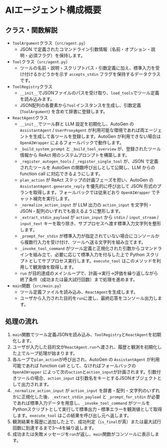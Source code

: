 # AIエージェント構成概要

## クラス・関数解説
- `ToolArgument`クラス（`src/agent.py`）
  - JSON で定義されたコマンドライン引数情報（名前・オプション・説明・必須フラグ）を保持します。
- `Tool`クラス（`src/agent.py`）
  - ツールの名前・説明・スクリプトパス・引数定義に加え、標準入力を受け付けるかどうかを示す `accepts_stdin` フラグを保持するデータクラスです。
- `ToolRegistry`クラス
  - `__init__`でJSONファイルのパスを受け取り、`load_tools`でツール定義を読み込みます。
  - JSON配列の各要素から`Tool`インスタンスを生成し、引数定義 (`ToolArgument`) を含めて辞書に登録します。
- `ReactAgent`クラス
  - `__init__`でツール群と LLM 設定を初期化し、AutoGen の `AssistantAgent` / `UserProxyAgent` が利用可能な環境であれば両エージェントを生成して各ツールを登録します。AutoGen が利用できない場合は `OpenAIWrapper` によるフォールバックで動作します。
  - `_build_system_prompt` と `_build_tool_overview` が、登録されたツール情報から ReAct 用のシステムプロンプトを構築します。
  - `_register_autogen_tools` / `_register_single_tool` が、JSON で定義されたツールを AutoGen の関数呼び出しとして公開し、LLM からの function call に対応できるようにします。
  - `plan_action` が ReAct ステップの計画フェーズを担い、AutoGen の `AssistantAgent.generate_reply` を優先的に呼び出して JSON 形式のプランを取得します。フォールバックでは従来どおり `OpenAIWrapper` でチャット補完を実行します。
  - `_normalize_action_input` が LLM 出力の `action_input` を文字列・JSON・配列のいずれでも扱えるように整形します。
  - `_extract_stdin_payload` が `action_input` から `stdin` / `input_stream` / `input_text` キーを取り除き、サブプロセスへ渡す標準入力文字列を整形します。
  - `_prompt_for_stdin` が標準入力が指定されていない場合にコンソールから複数行入力を受け付け、ツールへ送る文字列を組み立てます。
  - `_invoke_tool_command` がツール定義と正規化された引数からコマンドラインを組み立て、必要に応じて標準入力を付与した上で Python スクリプトとしてサブプロセス実行します。`execute_tool` はこのメソッドを利用して観測値を取得します。
  - `run` が目的達成のメインループで、計画→実行→評価を繰り返しながら終了条件（成功または最大試行回数）まで処理を進めます。
- `main`関数（`src/main.py`）
  - ツール定義ファイルを読み込み、`ReactAgent`を生成します。
  - ユーザから入力された目的を`run`に渡し、最終応答をコンソール出力します。

## 処理の流れ
1. `main`関数でツール定義JSONを読み込み、`ToolRegistry`と`ReactAgent`を初期化します。
2. ユーザが入力した目的文が`ReactAgent.run`へ渡され、履歴と観測を初期化した上でループ処理が始まります。
3. 各ループで`plan_action`が呼び出され、AutoGen の `AssistantAgent` が利用可能であれば function call として、なければフォールバックの `OpenAIWrapper` によって次の`action`と`action_input`が計画されます。引数付きツールの場合、`action_input` は引数名をキーとするJSONオブジェクトとして出力されます。
4. `_normalize_action_input` が `action_input` を辞書・配列・文字列のいずれかに正規化した後、`_extract_stdin_payload` と `_prompt_for_stdin` が必要であれば標準入力データを用意し、`_invoke_tool_command` がツールをPythonスクリプトとして実行して標準出力・標準エラーを観測値として取得します。`execute_tool` はこの結果を呼び出し元へ返します。
5. 観測結果を履歴に追加した上で、成功判定（`is_final`が真）または最大試行回数に到達するまで3〜4を繰り返します。
6. 成功または失敗メッセージを`run`が返し、`main`関数がコンソールに表示します。
